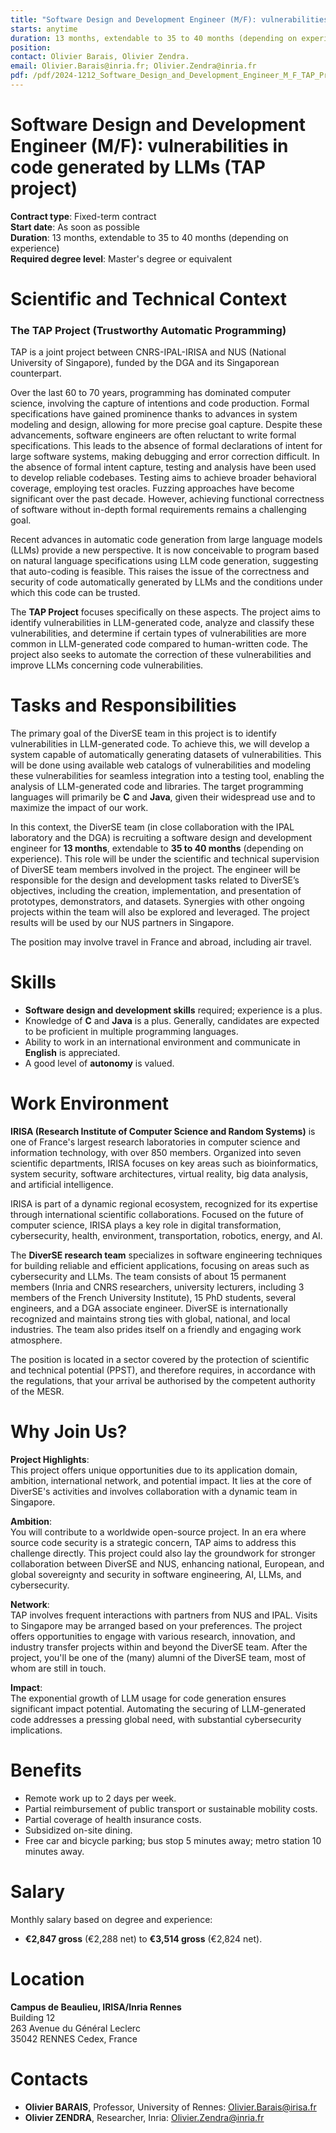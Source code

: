 ```yaml
---
title: "Software Design and Development Engineer (M/F): vulnerabilities in code generated by LLMs (TAP project) (TAP Project)"
starts: anytime
duration: 13 months, extendable to 35 to 40 months (depending on experience)
position: 
contact: Olivier Barais, Olivier Zendra.
email: Olivier.Barais@inria.fr; Olivier.Zendra@inria.fr
pdf: /pdf/2024-1212_Software_Design_and_Development_Engineer_M_F_TAP_Project.pdf
---
```


# Software Design and Development Engineer (M/F): vulnerabilities in code generated by LLMs (TAP project)

**Contract type**: Fixed-term contract  
**Start date**: As soon as possible  
**Duration**: 13 months, extendable to 35 to 40 months (depending on experience)  
**Required degree level**: Master's degree or equivalent

# Scientific and Technical Context

### The TAP Project (Trustworthy Automatic Programming)

TAP is a joint project between CNRS-IPAL-IRISA and NUS (National University of Singapore), funded by the DGA and its Singaporean counterpart.

Over the last 60 to 70 years, programming has dominated computer science, involving the capture of intentions and code production. Formal specifications have gained prominence thanks to advances in system modeling and design, allowing for more precise goal capture. Despite these advancements, software engineers are often reluctant to write formal specifications. This leads to the absence of formal declarations of intent for large software systems, making debugging and error correction difficult. In the absence of formal intent capture, testing and analysis have been used to develop reliable codebases. Testing aims to achieve broader behavioral coverage, employing test oracles. Fuzzing approaches have become significant over the past decade. However, achieving functional correctness of software without in-depth formal requirements remains a challenging goal.

Recent advances in automatic code generation from large language models (LLMs) provide a new perspective. It is now conceivable to program based on natural language specifications using LLM code generation, suggesting that auto-coding is feasible. This raises the issue of the correctness and security of code automatically generated by LLMs and the conditions under which this code can be trusted.

The **TAP Project** focuses specifically on these aspects. The project aims to identify vulnerabilities in LLM-generated code, analyze and classify these vulnerabilities, and determine if certain types of vulnerabilities are more common in LLM-generated code compared to human-written code. The project also seeks to automate the correction of these vulnerabilities and improve LLMs concerning code vulnerabilities.

# Tasks and Responsibilities

The primary goal of the DiverSE team in this project is to identify vulnerabilities in LLM-generated code. To achieve this, we will develop a system capable of automatically generating datasets of vulnerabilities. This will be done using available web catalogs of vulnerabilities and modeling these vulnerabilities for seamless integration into a testing tool, enabling the analysis of LLM-generated code and libraries. The target programming languages will primarily be **C** and **Java**, given their widespread use and to maximize the impact of our work.

In this context, the DiverSE team (in close collaboration with the IPAL laboratory and the DGA) is recruiting a software design and development engineer for **13 months**, extendable to **35 to 40 months** (depending on experience). This role will be under the scientific and technical supervision of DiverSE team members involved in the project. The engineer will be responsible for the design and development tasks related to DiverSE’s objectives, including the creation, implementation, and presentation of prototypes, demonstrators, and datasets. Synergies with other ongoing projects within the team will also be explored and leveraged. The project results will be used by our NUS partners in Singapore. 

The position may involve travel in France and abroad, including air travel.

# Skills

* **Software design and development skills** required; experience is a plus.  
* Knowledge of **C** and **Java** is a plus. Generally, candidates are expected to be proficient in multiple programming languages.  
* Ability to work in an international environment and communicate in **English** is appreciated.  
* A good level of **autonomy** is valued.

# Work Environment

**IRISA (Research Institute of Computer Science and Random Systems)** is one of France's largest research laboratories in computer science and information technology, with over 850 members. Organized into seven scientific departments, IRISA focuses on key areas such as bioinformatics, system security, software architectures, virtual reality, big data analysis, and artificial intelligence.

IRISA is part of a dynamic regional ecosystem, recognized for its expertise through international scientific collaborations. Focused on the future of computer science, IRISA plays a key role in digital transformation, cybersecurity, health, environment, transportation, robotics, energy, and AI.

The **DiverSE research team** specializes in software engineering techniques for building reliable and efficient applications, focusing on areas such as cybersecurity and LLMs. The team consists of about 15 permanent members (Inria and CNRS researchers, university lecturers, including 3 members of the French University Institute), 15 PhD students, several engineers, and a DGA associate engineer. DiverSE is internationally recognized and maintains strong ties with global, national, and local industries. The team also prides itself on a friendly and engaging work atmosphere.

The position is located in a sector covered by the protection of scientific and technical potential (PPST), and therefore requires, in accordance with the regulations, that your arrival be authorised by the competent authority of the MESR.

# Why Join Us?

**Project Highlights**:  
This project offers unique opportunities due to its application domain, ambition, international network, and potential impact. It lies at the core of DiverSE's activities and involves collaboration with a dynamic team in Singapore.

**Ambition**:  
You will contribute to a worldwide open-source project. In an era where source code security is a strategic concern, TAP aims to address this challenge directly. This project could also lay the groundwork for stronger collaboration between DiverSE and NUS, enhancing national, European, and global sovereignty and security in software engineering, AI, LLMs, and cybersecurity.

**Network**:  
TAP involves frequent interactions with partners from NUS and IPAL. Visits to Singapore may be arranged based on your preferences. The project offers opportunities to engage with various research, innovation, and industry transfer projects within and beyond the DiverSE team. After the project, you'll be one of the (many) alumni of the DiverSE team, most of whom are still in touch.

**Impact**:  
The exponential growth of LLM usage for code generation ensures significant impact potential. Automating the securing of LLM-generated code addresses a pressing global need, with substantial cybersecurity implications.

# Benefits

* Remote work up to 2 days per week.  
* Partial reimbursement of public transport or sustainable mobility costs.  
* Partial coverage of health insurance costs.  
* Subsidized on-site dining.  
* Free car and bicycle parking; bus stop 5 minutes away; metro station 10 minutes away.

# Salary

Monthly salary based on degree and experience:

* **€2,847 gross** (€2,288 net) to **€3,514 gross** (€2,824 net).

# Location

**Campus de Beaulieu, IRISA/Inria Rennes**  
Building 12  
263 Avenue du Général Leclerc  
35042 RENNES Cedex, France

# Contacts

* **Olivier BARAIS**, Professor, University of Rennes: Olivier.Barais@irisa.fr  
* **Olivier ZENDRA**, Researcher, Inria: Olivier.Zendra@inria.fr

